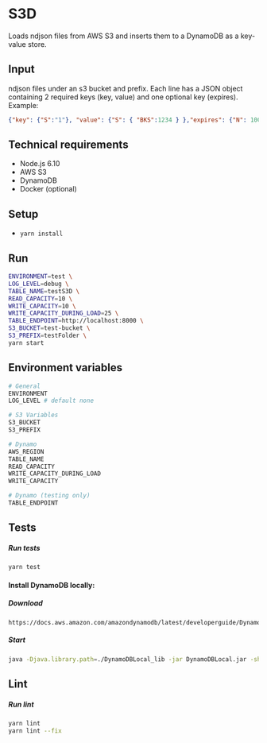 # S3D

Loads ndjson files from AWS S3 and inserts them to a DynamoDB as a key-value store.

## Input
ndjson files under an s3 bucket and prefix. Each line has a JSON object containing 2 required keys (key, value) and one optional key (expires).
Example:
```json
{"key": {"S":"1"}, "value": {"S": { "BKS":1234 } },"expires": {"N": 1000}}
```

## Technical requirements
- Node.js 6.10
- AWS S3
- DynamoDB
- Docker (optional)

## Setup
- `yarn install`

## Run
```bash
ENVIRONMENT=test \
LOG_LEVEL=debug \
TABLE_NAME=testS3D \
READ_CAPACITY=10 \
WRITE_CAPACITY=10 \
WRITE_CAPACITY_DURING_LOAD=25 \
TABLE_ENDPOINT=http://localhost:8000 \
S3_BUCKET=test-bucket \
S3_PREFIX=testFolder \
yarn start
```

## Environment variables
```bash
# General
ENVIRONMENT
LOG_LEVEL # default none

# S3 Variables
S3_BUCKET
S3_PREFIX

# Dynamo
AWS_REGION
TABLE_NAME
READ_CAPACITY
WRITE_CAPACITY_DURING_LOAD
WRITE_CAPACITY

# Dynamo (testing only)
TABLE_ENDPOINT
```

## Tests
##### Run tests
```bash
yarn test
```

#### Install DynamoDB locally:
##### Download

```
https://docs.aws.amazon.com/amazondynamodb/latest/developerguide/DynamoDBLocal.html#DynamoDBLocal.DownloadingAndRunning
```

##### Start

```bash
java -Djava.library.path=./DynamoDBLocal_lib -jar DynamoDBLocal.jar -sharedDb
```

## Lint
##### Run lint
```bash
yarn lint
yarn lint --fix
```
